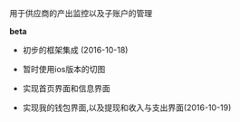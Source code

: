 用于供应商的产出监控以及子账户的管理


**beta**
* 初步的框架集成   (2016-10-18)
* 暂时使用ios版本的切图
* 实现首页界面和信息界面


* 实现我的钱包界面,以及提现和收入与支出界面(2016-10-19)